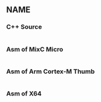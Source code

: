 ## NAME
### C++ Source
```C++
```

### Asm of MixC Micro
```ASM
```

### Asm of Arm Cortex-M Thumb
```ASM
```

### Asm of X64 
```ASM
```
